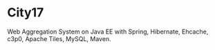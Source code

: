 # City17
Web Aggregation System on Java EE with Spring, Hibernate, Ehcache, c3p0, Apache Tiles, MySQL, Maven.
